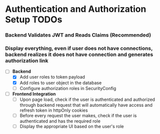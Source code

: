 # Authentication and Authorization Setup TODOs

### Backend Validates JWT and Reads Claims (Recommended)
### Display everything, even if user does not have connections, backend realizes it does not have connection and generates authorization link
- [ ] **Backend**
    - [x] Add user roles to token payload
    - [x] Add roles to user object in the database
    - [ ] Configure authorization roles in SecurityConfig

- [ ] **Frontend Integration**
    - [ ] Upon page load, check if the user is authenticated and authorized through backend request that will
      automatically have access and refresh token in httpOnly cookies
    - [ ] Before every request the user makes, check if the user is authenticated and has the required role
    - [ ] Display the appropriate UI based on the user's role
